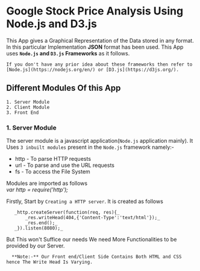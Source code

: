 # Google Stock Price Analysis Using Node.js and D3.js

This App gives a Graphical Representation of the Data stored in any format. In this particular Implementation **JSON** format has been   used. This App uses **`Node.js` and `D3.js` Frameworks** as it follows.

    If you don't have any prior idea about these frameworks then refer to [Node.js](https://nodejs.org/en/) or [D3.js](https://d3js.org/).

## Different Modules Of this App

    1. Server Module
    2. Client Module
    3. Front End

### 1. Server Module
  The server module is a javascript application(`Node.js` application mainly). It Uses `3 inbuilt modules` present in the `Node.js` framework namely:-  
   * http - To parse HTTP requests  
   * url - To parse and use the URL requests  
   * fs - To access the File System    
  
  Modules are imported as follows  
      _var http = require('http');_

  Firstly, Start by `Creating a HTTP server`. It is created as follows  
  
       _http.createServer(function(req, res){_    
           _res.writeHead(404,{'Content-Type':'text/html'});_  
           _res.end();_  
       _}).listen(8080);_  
  
  But This won't Suffice our needs We need More Functionalities to be provided by our Server.  
  
      **Note:-** Our Front end/Client Side Contains Both HTML and CSS hence The Write Head Is Varying.  
